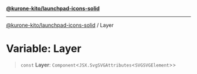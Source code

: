 [**@kurone-kito/launchpad-icons-solid**](../README.md)

***

[@kurone-kito/launchpad-icons-solid](../globals.md) / Layer

# Variable: Layer

> `const` **Layer**: `Component`\<`JSX.SvgSVGAttributes`\<`SVGSVGElement`\>\>
